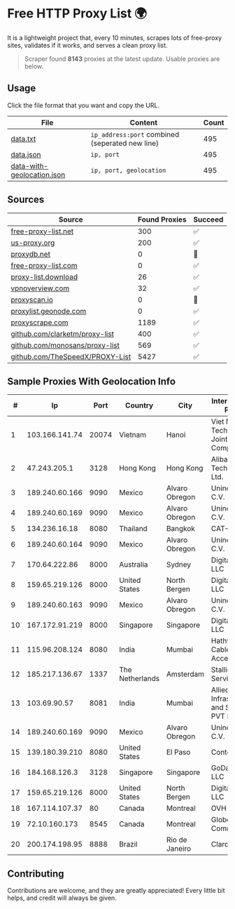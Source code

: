 
# Free HTTP Proxy List 🌍

It is a lightweight project that, every 10 minutes, scrapes lots of free-proxy sites, validates if it works, and serves a clean proxy list.


> Scraper found **8143** proxies at the latest update. Usable proxies are below.

## Usage

Click the file format that you want and copy the URL.


|File|Content|Count|
|----|-------|-----|
|[data.txt](https://raw.githubusercontent.com/themiralay/Proxy-List-World/master/data.txt)|`ip_address:port` combined (seperated new line)|495|
|[data.json](https://raw.githubusercontent.com/themiralay/Proxy-List-World/master/data.json)|`ip, port`|495|
|[data-with-geolocation.json](https://raw.githubusercontent.com/themiralay/Proxy-List-World/master/data-with-geolocation.json)|`ip, port, geolocation`|495|

## Sources

|Source|Found Proxies|Succeed|
|------|-------------|-------|
|[free-proxy-list.net](https://free-proxy-list.net)|300|✅|
|[us-proxy.org](https://www.us-proxy.org)|200|✅|
|[proxydb.net](http://proxydb.net)|0|🚫|
|[free-proxy-list.com](https://free-proxy-list.com/?page=&port=&type%5B%5D=http&type%5B%5D=https&up_time=0&search=Search)|0|✅|
|[proxy-list.download](https://www.proxy-list.download/HTTP)|26|✅|
|[vpnoverview.com](https://vpnoverview.com/privacy/anonymous-browsing/free-proxy-servers)|32|✅|
|[proxyscan.io](https://www.proxyscan.io)|0|🚫|
|[proxylist.geonode.com](https://proxylist.geonode.com/api/proxy-list?limit=300&page=1&sort_by=lastChecked&sort_type=desc&protocols=http,https)|0|✅|
|[proxyscrape.com](https://api.proxyscrape.com/v2/?request=displayproxies&protocol=http&timeout=10000&country=all&ssl=all&anonymity=all)|1189|✅|
|[github.com/clarketm/proxy-list](https://raw.githubusercontent.com/clarketm/proxy-list/master/proxy-list-raw.txt)|400|✅|
|[github.com/monosans/proxy-list](https://raw.githubusercontent.com/monosans/proxy-list/main/proxies/http.txt)|569|✅|
|[github.com/TheSpeedX/PROXY-List](https://raw.githubusercontent.com/TheSpeedX/PROXY-List/master/http.txt)|5427|✅|


## Sample Proxies With Geolocation Info

|#|Ip|Port|Country|City|Internet Service Provider|
|-|--|----|-------|----|-------------------------|
|1|103.166.141.74|20074|Vietnam|Hanoi|Viet NAM Cloud Technology Joint Stock Company|
|2|47.243.205.1|3128|Hong Kong|Hong Kong|Alibaba (US) Technology Co., Ltd.|
|3|189.240.60.166|9090|Mexico|Alvaro Obregon|Uninet S.A. de C.V.|
|4|189.240.60.169|9090|Mexico|Alvaro Obregon|Uninet S.A. de C.V.|
|5|134.236.16.18|8080|Thailand|Bangkok|CAT-BB|
|6|189.240.60.164|9090|Mexico|Alvaro Obregon|Uninet S.A. de C.V.|
|7|170.64.222.86|8000|Australia|Sydney|DigitalOcean, LLC|
|8|159.65.219.126|8000|United States|North Bergen|DigitalOcean, LLC|
|9|189.240.60.163|9090|Mexico|Alvaro Obregon|Uninet S.A. de C.V.|
|10|167.172.91.219|8000|Singapore|Singapore|DigitalOcean, LLC|
|11|115.96.208.124|8080|India|Mumbai|Hathway IP over Cable Internet Access|
|12|185.217.136.67|1337|The Netherlands|Amsterdam|Stallion Network Services Limited|
|13|103.69.90.57|8081|India|Mumbai|Allied IT Infrastructure and Services PVT LTD|
|14|189.240.60.169|9090|Mexico|Alvaro Obregon|Uninet S.A. de C.V.|
|15|139.180.39.210|8080|United States|El Paso|Conterra|
|16|184.168.126.3|3128|Singapore|Singapore|GoDaddy.com, LLC|
|17|159.65.219.126|8000|United States|North Bergen|DigitalOcean, LLC|
|18|167.114.107.37|80|Canada|Montreal|OVH SAS|
|19|72.10.160.173|8545|Canada|Montreal|GloboTech Communications|
|20|200.174.198.95|8888|Brazil|Rio de Janeiro|Claro S.A|



## Contributing

Contributions are welcome, and they are greatly appreciated! Every
little bit helps, and credit will always be given.

